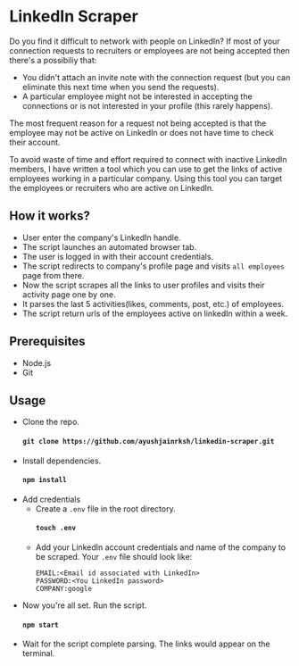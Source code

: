 # LinkedIn Scraper

Do you find it difficult to network with people on LinkedIn?
If most of your connection requests to recruiters or employees are not being accepted then there's a possibiliy that:
- You didn't attach an invite note with the connection request (but you can eliminate this next time when you send the requests).
- A particular employee might not be interested in accepting the connections or is not interested in your profile (this rarely happens).

The most frequent reason for a request not being accepted is that the employee may not be active on LinkedIn or does not have time to check their account.

To avoid waste of time and effort required to connect with inactive LinkedIn members, I have written a tool which you can use to get the links of active employees working in a particular company. Using this tool you can target the employees or recruiters who are active on LinkedIn.

## How it works?
- User enter the company's LinkedIn handle.
- The script launches an automated browser tab.
- The user is logged in with their account credentials.
- The script redirects to company's profile page and visits `all employees` page from there.
- Now the script scrapes all the links to user profiles and visits their activity page one by one.
- It parses the last 5 activities(likes, comments, post, etc.) of employees.
- The script return urls of the employees active on linkedIn within a week.

## Prerequisites
- Node.js
- Git

## Usage
- Clone the repo.
  #### `git clone https://github.com/ayushjainrksh/linkedin-scraper.git`
- Install dependencies.
  #### `npm install`
- Add credentials
  - Create a `.env` file in the root directory.
    #### `touch .env`
  - Add your LinkedIn account credentials and name of the company to be scraped. Your `.env` file should look like:
    ```
    EMAIL:<Email id associated with LinkedIn>
    PASSWORD:<You LinkedIn password>
    COMPANY:google
    ```
- Now you're all set. Run the script.
  #### `npm start`
- Wait for the script complete parsing. The links would appear on the terminal.

